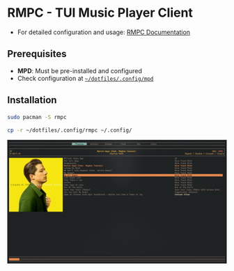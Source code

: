 # RMPC - TUI Music Player Client

- For detailed configuration and usage: [RMPC Documentation](https://mierak.github.io/rmpc/next/overview/)

## Prerequisites

- **MPD**: Must be pre-installed and configured
- Check configuration at [`~/dotfiles/.config/mpd`](../mpd/)

## Installation

```bash
sudo pacman -S rmpc
```

```bash
cp -r ~/dotfiles/.config/rmpc ~/.config/
```

![RMPC](../../images/rmpc.png)
